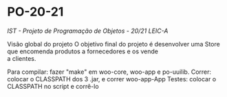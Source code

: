 # PO-20-21

_IST - Projeto de Programação de Objetos - 20/21 LEIC-A_

Visão global do projeto
O objetivo final do projeto é desenvolver 
uma Store que encomenda produtos a fornecedores e os vende  
a clientes.

Para compilar: fazer "make" em woo-core, woo-app e po-uuilib.
Correr: colocar o CLASSPATH dos 3 .jar, e correr woo-app-App
Testes: colocar o CLASSPATH no script e corrê-lo
